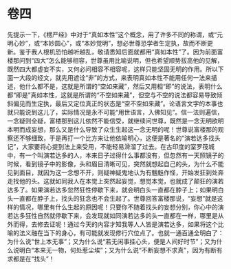 # 卷四

​       先提示一下，《楞严经》中对于“真如本性”这个概念，用了许多不同的称谓，或“元明心妙”，或“本妙圆心”，或“本妙觉明”，想必世尊恐学者生定执，故而不断更新。鉴于我人根机恐怕越听越乱，敬请悉知后面就都用“真如本性”了。
​       因为前面富楼那问到“四大”怎么能够相容，世尊虽用比喻说明，但也希望顺势拔高他的见解，既然四大都虚妄不实，又何必问相容不相容呢，这样只能坚固无明的作用。所以下面一大段的经文，就先用遮诠“非”的方式，来表明真如本性不能用任何一法来描述，他什么都不是，这就是所谓的“空如来藏”，然后又用相“即”的说法，表明什么都“即是”真如本性，这就是所谓的“不空如来藏”，但空与不空的说法都容易导致倾斜偏见而生定执，最后又定位真正的状态是“空不空如来藏”。论语言文字的本事也就只能说到这儿了，实际情况是永不可能“用世语言，入佛知见”。
​       信一法则遍信，一念疑则全疑，富楼那到这儿依然不能信受，就继续问世尊，既然是一念无明欲明本明而成妄想，那么又是什么导致了众生生起这一念无明的呢！世尊说富楼那的观察还不够细致，于是再打一个比方来让他依喻明心，这便是著名的“演若达多找头记”，大家要将心提到法上来受用，不能轻易滑溜了过去。
​       在古印度的室罗筏城中，有一个叫演若达多的人，本来日子过得什么事都没有，但忽然有一天照镜子的时候，看到镜子中的影像，头和眉目清晰可见，突然就想起自己的头，为什么不能见到面目，就因为这一念想不开，则疑神疑鬼地认为有魑魅作怪，开始发狂到处奔走找他的头。这就如同我人在本觉上突然起妄觉，想觉本觉，也就成了颠狂的演若达多了。如果演若达多忽然狂性停歇下来，就会明白头一直都在脖子上；如果明白头一直都在脖子上，找头的狂念也不会生起了。世尊回答富楼那说，“妄想”就是这样的情况，哪里有什么生起的原因呢！只要你不随着找头的妄想分别，你心中的演若达多狂性自然就停歇下来，会发现就如同演若达多的头一直都在一样，哪里是从外而得，去修去证呢！
​     通过今天的内容才知我等人人皆是演若达多，如果将这个比喻的法义融在当下的身心，有可能就发现修行穴位点了。也就一通百通全明白了：为什么说“世上本无事”；又为什么说“若无闲事挂心头，便是人间好时节”；又为什么说明白“本来无一物，何处惹尘埃”；又为什么说“不断妄想不求真”，因为有断有求都是在“找头”！